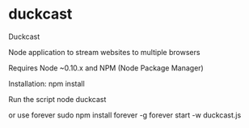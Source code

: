 duckcast
========

Duckcast

Node application to stream websites to multiple browsers 

Requires Node ~0.10.x and NPM (Node Package Manager)

Installation:
    npm install
    
Run the script
  node duckcast 
  
or use forever
  sudo npm install forever -g
  forever start -w duckcast.js
